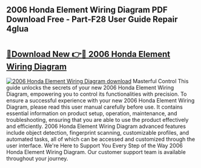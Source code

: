 ## 2006 Honda Element Wiring Diagram PDF Download Free - Part-F28 User Guide Repair 4glua

# <h2><a href="http://dfrtpx.blite.top/?on=2006+Honda+Element+Wiring+Diagram">🔗Download New 👉🔴 2006 Honda Element Wiring Diagram</a></h2>

[![2006 Honda Element Wiring Diagram download](https://i.imgur.com/lujVjoI.png)](http://dfrtpx.blite.top/?on=2006+Honda+Element+Wiring+Diagram)
Masterful Control This guide unlocks the secrets of your new 2006 Honda Element Wiring Diagram, empowering you to control its functionalities with precision. To ensure a successful experience with your new 2006 Honda Element Wiring Diagram, please read this user manual carefully before use. It contains essential information on product setup, operation, maintenance, and troubleshooting, ensuring that you are able to use the product effectively and efficiently. 2006 Honda Element Wiring Diagram advanced features include object detection, fingerprint scanning, customizable profiles, and automated tasks, all of which can be accessed and customized through the user interface. We're Here to Support You Every Step of the Way 2006 Honda Element Wiring Diagram. Our customer support team is available throughout your journey.
